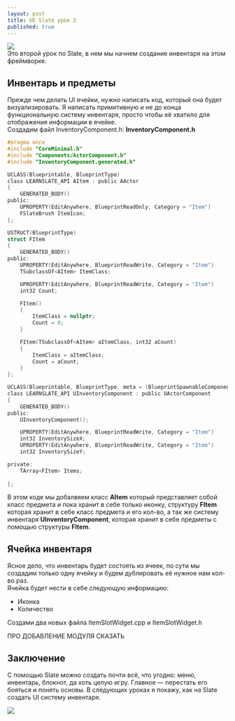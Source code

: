 ```yaml
---
layout: post
title: UE Slate урок 2
published: true
---
```

![]({{site.baseurl}}/images/2024-06-15-slate-tutorial-1/2024-06-15-slate-tutorial-1_0.png)  
Это второй урок по Slate, в нем мы начнем создание инвентаря на этом фреймворке.  

## Инвентарь и предметы
Прежде чем делать UI ячейки, нужно написать код, который она будет визуализировать. Я написать примитивную и не до конца функциональную систему инвентаря,
 просто чтобы её хватило для отображения информации в ячейке.  
Создадим файл InventoryComponent.h:
**InventoryComponent.h**

```.h
#pragma once
#include "CoreMinimal.h"
#include "Components/ActorComponent.h"
#include "InventoryComponent.generated.h"

UCLASS(Blueprintable, BlueprintType)
class LEARNSLATE_API AItem : public AActor
{
	GENERATED_BODY()
public:
	UPROPERTY(EditAnywhere, BlueprintReadOnly, Category = "Item")
	FSlateBrush ItemIcon;
};

USTRUCT(BlueprintType)
struct FItem
{
	GENERATED_BODY()
public:
	UPROPERTY(EditAnywhere, BlueprintReadWrite, Category = "Item")
	TSubclassOf<AItem> ItemClass;

	UPROPERTY(EditAnywhere, BlueprintReadWrite, Category = "Item")
	int32 Count;

	FItem()
	{
		ItemClass = nullptr;
		Count = 0;
	}

	FItem(TSubclassOf<AItem> aItemClass, int32 aCount)
	{
		ItemClass = aItemClass;
		Count = aCount;
	}
};

UCLASS(Blueprintable, BlueprintType, meta = (BlueprintSpawnableComponent))
class LEARNSLATE_API UInventoryComponent : public UActorComponent
{
	GENERATED_BODY()
public:
	UInventoryComponent();

	UPROPERTY(EditAnywhere, BlueprintReadWrite, Category = "Item")
	int32 InventorySizeX;
	UPROPERTY(EditAnywhere, BlueprintReadWrite, Category = "Item")
	int32 InventorySizeY;

private:
	TArray<FItem> Items;
	
};
```  
В этом коде мы добалвяем класс **AItem** который представляет собой класс предмета и пока хранит в себе только иконку, структуру **FItem** которая хранит в себе класс предмета и его кол-во, а так же систему инвентаря **UInventoryComponent**, которая хранит в себе предметы с помощью структуры **FItem**.

## Ячейка инвентаря
Ясное дело, что инвентарь будет состоять из ячеек, по сути мы создадим только одну ячейку и будем дублировать её нужное нам кол-во раз.  
Ячейка будет нести в себе следующую информацию:  
 - Иконка  
 - Количество  

Создами два новых файла ItemSlotWidget.cpp и ItemSlotWidget.h  








ПРО ДОБАВЛЕНИЕ МОДУЛЯ СКАЗАТЬ









## Заключение
С помощью Slate можно создать почти всё, что угодно: меню, инвентарь, блокнот, да хоть целую игру. Главное — перестать его бояться и понять основы. В следующих уроках я покажу, как на Slate создать UI системy инвентаря.

![]({{site.baseurl}}/images/2024-06-15-slate-tutorial-1/2024-06-15-slate-tutorial-1_3.png)
